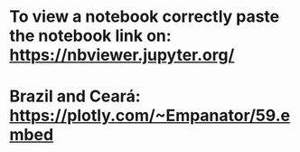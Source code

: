 # To view a notebook correctly paste the notebook link on: <br /> https://nbviewer.jupyter.org/ 
# Brazil and Ceará: <br />  https://plotly.com/~Empanator/59.embed
